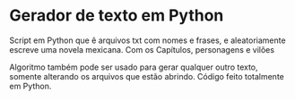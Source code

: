 # Gerador de texto em Python
Script em Python que ê arquivos txt com nomes e frases, e aleatoriamente escreve uma novela mexicana. Com os Capítulos, personagens e vilões

Algoritmo também pode ser usado para gerar qualquer outro texto, somente alterando os arquivos que estão abrindo.
Código feito totalmente em Python.
